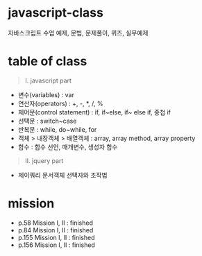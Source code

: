 # javascript-class
자바스크립트 수업 예제, 문법, 문제풀이, 퀴즈, 실무예제

# table of class
> I. javascript part
- 변수(variables) : var
- 연산자(operators) : +, -, *, /, %
- 제어문(control statement) : if, if~else, if~ else if, 중첩 if
- 선택문 : switch~case 
- 반복문 : while, do~while, for
- 객체 > 내장객체 > 배열객체 : array, array method, array property
- 함수 : 함수 선언, 매개변수, 생성자 함수

> II. jquery part
- 제이쿼리 문서객체 선택자와 조작법

# mission
- p.58 Mission I, II : finished
- p.84 Mission I, II : finished
- p.155 Mission I, II : finished
- p.156 Mission I, II : finished